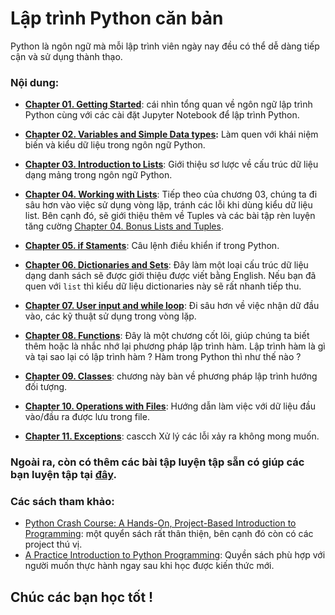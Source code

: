 # Lập trình Python căn bản

Python là ngôn ngữ mà mỗi lập trình viên ngày nay đều có thể dễ dàng tiếp cận và sử dụng thành thạo.

### Nội dung:
- **[Chapter 01. Getting Started](https://github.com/tiendv/pythoncoban/blob/master/Chapter%2001.%20Getting%20Started.ipynb)**: cái nhìn tổng quan về ngôn ngữ lập trình Python cùng với các cài đặt Jupyter Notebook để lập trình Python.

- **[Chapter 02. Variables and Simple Data types](https://github.com/tiendv/pythoncoban/blob/master/Chapter%2002.%20Variables%20and%20Simple%20Data%20Types.ipynb):** Làm quen với khái niệm biến và kiểu dữ liệu trong ngôn ngữ Python.

- **[Chapter 03. Introduction to Lists](https://github.com/tiendv/pythoncoban/blob/master/Chapter%2003.%20Introduction%20Lists.ipynb)**: Giới thiệu sơ lược về cấu trúc dữ liệu dạng mảng trong ngôn ngữ Python.

- **[Chapter 04. Working with Lists](https://github.com/tiendv/pythoncoban/blob/master/Chapter%2004.%20Working%20with%20Lists.ipynb)**: Tiếp theo của chương 03, chúng ta đi sâu hơn vào việc sử dụng vòng lặp, tránh các lỗi khi dùng kiểu dữ liệu list. Bên cạnh đó, sẽ giới thiệu thêm về Tuples và các bài tập rèn luyện tăng cường [Chapter 04. Bonus Lists and Tuples](https://github.com/tiendv/pythoncoban/blob/master/Chapter%2004.%20Bonus_List%20and%20Tuple.ipynb).

- **[Chapter 05. if Staments](https://github.com/tiendv/pythoncoban/blob/master/Chapter%2005.%20if%20Statements.ipynb)**: Câu lệnh điều khiển if trong Python.

- **[Chapter 06. Dictionaries and Sets](https://github.com/tiendv/pythoncoban/blob/master/Chapter%2006.%20Dictionaries.ipynb)**: Đây làm một loại cấu trúc dữ liệu dạng danh sách sẽ được giới thiệu được viết bằng English. Nếu bạn đã quen với `list` thì kiểu dữ liệu dictionaries này sẽ rất nhanh tiếp thu.

- **[Chapter 07.  User input and while loop](https://github.com/tiendv/pythoncoban/blob/master/Chapter%2007.%20User%20Input%20and%20while%20Loop.ipynb)**: Đi sâu hơn về việc nhận dữ đầu vào, các kỹ thuật sử dụng trong vòng lặp.

- **[Chapter 08. Functions](https://github.com/tiendv/pythoncoban/blob/master/Chapter%2008.%20Functions.ipynb)**: Đây là một chương cốt lõi, giúp chúng ta biết thêm hoặc là nhắc nhớ lại phương pháp lập trình hàm. Lập trình hàm là gì và tại sao lại có lập trình hàm ? Hàm trong Python thì như thế nào ?

- **[Chapter 09. Classes](https://github.com/tiendv/pythoncoban/blob/master/Chapter%2009.%20Class.ipynb)**: chương này bàn về phương pháp lập trình hướng đối tượng.

- **[Chapter 10. Operations with Files](https://github.com/tiendv/pythoncoban/blob/master/Chapter%2010.%20Operations%20with%20Files.ipynb)**: Hướng dẫn làm việc với dữ liệu đầu vào/đầu ra được lưu trong file.

- **[Chapter 11. Exceptions](https://github.com/tiendv/pythoncoban/blob/master/Chapter11.%20Exceptions.ipynb)**: cascch Xử lý các lỗi xảy ra không mong muốn.


### **Ngoài ra**, còn có thêm các bài tập luyện tập sẵn có giúp các bạn luyện tập tại [đây](https://github.com/tiendv/pythoncoban/tree/master/Practice).


### Các sách tham khảo:
  - [Python Crash Course: A Hands-On, Project-Based Introduction to Programming](http://93.174.95.29/_ads/922B856D66574746B69EC69E67C20A17): một quyển sách rất thân thiện, bên cạnh đó còn có các project thú vị.
  -  [A Practice Introduction to Python Programming](https://drive.google.com/file/d/1Mh_3Yf_xzOSog32XqTW42q4h8MPibRAy/view?usp=sharing): Quyền sách phù hợp với người muốn thực hành ngay sau khi học được kiến thức mới.
  
## <p style = "text-align: middle"><b>Chúc các bạn học tốt !</p>
